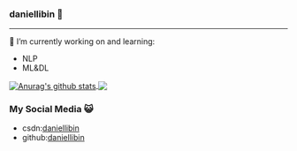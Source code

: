 ### daniellibin 👋
<hr>
🔭 I’m currently working on and learning:

- NLP
- ML&DL

<a href="https://github.com/danielibin">
  <img align="center" src="https://github-readme-stats-teal.vercel.app/api?username=daniellibin&show_icons=truet&include_all_commits=True&hide=contribs" alt="Anurag's github stats" />
</a>

<a href="https://github.com/daniellibin">
  <!-- Change the `github-readme-stats.anuraghazra1.vercel.app` to `github-readme-stats.vercel.app`  -->
  <img align="center" src="https://github-readme-stats-teal.vercel.app/api/top-langs/?username=daniellibin&layout=compact" />
</a>


### My Social Media 😺
- csdn:[daniellibin](https://blog.csdn.net/daniellibin)
- github:[daniellibin](https://github.com/daniellibin)



<!--
**daniellibin/daniellibin** is a ✨ _special_ ✨ repository because its `README.md` (this file) appears on your GitHub profile.

Here are some ideas to get you started:

- 🔭 I’m currently working on ...
- 🌱 I’m currently learning ...
- 👯 I’m looking to collaborate on ...
- 🤔 I’m looking for help with ...
- 💬 Ask me about ...
- 📫 How to reach me: ...
- 😄 Pronouns: ...
- ⚡ Fun fact: ...
-->

